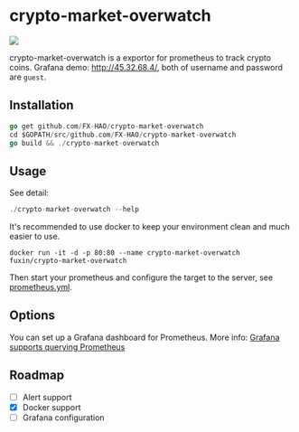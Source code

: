 # crypto-market-overwatch

[![](https://images.microbadger.com/badges/image/fuxin/crypto-market-overwatch.svg)](https://microbadger.com/images/fuxin/crypto-market-overwatch "Get your own image badge on microbadger.com")

crypto-market-overwatch is a exportor for prometheus to track crypto coins. Grafana demo: http://45.32.68.4/, both of username and password are `guest`.

## Installation

```go
go get github.com/FX-HAO/crypto-market-overwatch
cd $GOPATH/src/github.com/FX-HAO/crypto-market-overwatch
go build && ./crypto-market-overwatch
```

## Usage

See detail: 

```go
./crypto-market-overwatch --help
```

It's recommended to use docker to keep your environment clean and much easier to use.

```
docker run -it -d -p 80:80 --name crypto-market-overwatch fuxin/crypto-market-overwatch
```

Then start your prometheus and configure the target to the server, see [prometheus.yml](https://github.com/FX-HAO/crypto-market-overwatch/blob/master/prometheus/prometheus.yml).

## Options

You can set up a Grafana dashboard for Prometheus. More info: [Grafana supports querying Prometheus](https://prometheus.io/docs/visualization/grafana/)

## Roadmap

- [ ] Alert support
- [x] Docker support
- [ ] Grafana configuration
